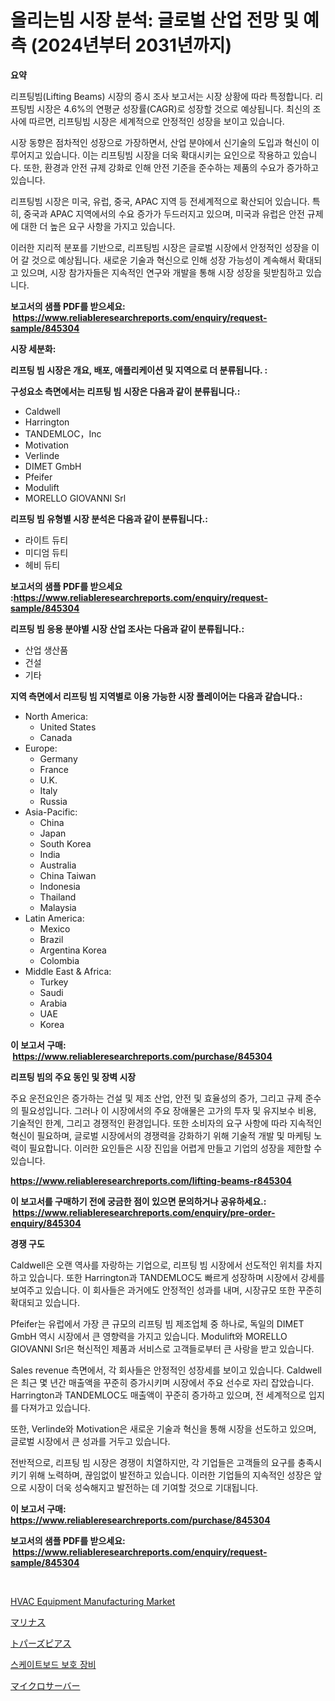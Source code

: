 <p><h1>올리는빔 시장 분석: 글로벌 산업 전망 및 예측 (2024년부터 2031년까지)</h1></p><p><strong>요약</strong></p>
<p><p>리프팅빔(Lifting Beams) 시장의 증시 조사 보고서는 시장 상황에 따라 특정합니다. 리프팅빔 시장은 4.6%의 연평균 성장률(CAGR)로 성장할 것으로 예상됩니다. 최신의 조사에 따르면, 리프팅빔 시장은 세계적으로 안정적인 성장을 보이고 있습니다.</p><p>시장 동향은 점차적인 성장으로 가장하면서, 산업 분야에서 신기술의 도입과 혁신이 이루어지고 있습니다. 이는 리프팅빔 시장을 더욱 확대시키는 요인으로 작용하고 있습니다. 또한, 환경과 안전 규제 강화로 인해 안전 기준을 준수하는 제품의 수요가 증가하고 있습니다.</p><p>리프팅빔 시장은 미국, 유럽, 중국, APAC 지역 등 전세계적으로 확산되어 있습니다. 특히, 중국과 APAC 지역에서의 수요 증가가 두드러지고 있으며, 미국과 유럽은 안전 규제에 대한 더 높은 요구 사항을 가지고 있습니다.</p><p>이러한 지리적 분포를 기반으로, 리프팅빔 시장은 글로벌 시장에서 안정적인 성장을 이어 갈 것으로 예상됩니다. 새로운 기술과 혁신으로 인해 성장 가능성이 계속해서 확대되고 있으며, 시장 참가자들은 지속적인 연구와 개발을 통해 시장 성장을 뒷받침하고 있습니다.</p></p>
<p><strong>보고서의 샘플 PDF를 받으세요: &nbsp;<a href="https://www.reliableresearchreports.com/enquiry/request-sample/845304">https://www.reliableresearchreports.com/enquiry/request-sample/845304</a></strong></p>
<p><strong>시장 세분화:</strong></p>
<p><strong> 리프팅 빔 시장은 개요, 배포, 애플리케이션 및 지역으로 더 분류됩니다. :</strong></p>
<p><strong>구성요소 측면에서는 리프팅 빔 시장은 다음과 같이 분류됩니다.:</strong></p>
<p><ul><li>Caldwell</li><li>Harrington</li><li>TANDEMLOC，Inc</li><li>Motivation</li><li>Verlinde</li><li>DIMET GmbH</li><li>Pfeifer</li><li>Modulift</li><li>MORELLO GIOVANNI Srl</li></ul></p>
<p><strong> 리프팅 빔 유형별 시장 분석은 다음과 같이 분류됩니다.:</strong></p>
<p><ul><li>라이트 듀티</li><li>미디엄 듀티</li><li>헤비 듀티</li></ul></p>
<p><strong>보고서의 샘플 PDF를 받으세요 :<a href="https://www.reliableresearchreports.com/enquiry/request-sample/845304">https://www.reliableresearchreports.com/enquiry/request-sample/845304</a></strong></p>
<p><strong> 리프팅 빔 응용 분야별 시장 산업 조사는 다음과 같이 분류됩니다.:</strong></p>
<p><ul><li>산업 생산품</li><li>건설</li><li>기타</li></ul></p>
<p><strong>지역 측면에서 리프팅 빔 지역별로 이용 가능한 시장 플레이어는 다음과 같습니다.:</strong></p>
<p><ul>
    <li>
        North America:
        <ul>
            <li>United States</li>
            <li>Canada</li>
        </ul>
    </li>
    <li>
        Europe:
        <ul>
            <li>Germany</li>
            <li>France</li>
            <li>U.K.</li>
            <li>Italy</li>
            <li>Russia</li>
        </ul>
    </li>
    <li>
        Asia-Pacific:
        <ul>
            <li>China</li>
            <li>Japan</li>
            <li>South Korea</li>
            <li>India</li>
            <li>Australia</li>
            <li>China Taiwan</li>
            <li>Indonesia</li>
            <li>Thailand</li>
            <li>Malaysia</li>
        </ul>
    </li>
    <li>
        Latin America:
        <ul>
            <li>Mexico</li>
            <li>Brazil</li>
            <li>Argentina Korea</li>
            <li>Colombia</li>
        </ul>
    </li>
    <li>
        Middle East & Africa:
        <ul>
            <li>Turkey</li>
            <li>Saudi</li>
            <li>Arabia</li>
            <li>UAE</li>
            <li>Korea</li>
        </ul>
    </li>
    </ul></p>
<p><strong>이 보고서 구매: &nbsp;<a href="https://www.reliableresearchreports.com/purchase/845304">https://www.reliableresearchreports.com/purchase/845304</a></strong></p>
<p><strong>리프팅 빔의 주요 동인 및 장벽 시장</strong></p>
<p><p>주요 운전요인은 증가하는 건설 및 제조 산업, 안전 및 효율성의 증가, 그리고 규제 준수의 필요성입니다. 그러나 이 시장에서의 주요 장애물은 고가의 투자 및 유지보수 비용, 기술적인 한계, 그리고 경쟁적인 환경입니다. 또한 소비자의 요구 사항에 따라 지속적인 혁신이 필요하며, 글로벌 시장에서의 경쟁력을 강화하기 위해 기술적 개발 및 마케팅 노력이 필요합니다. 이러한 요인들은 시장 진입을 어렵게 만들고 기업의 성장을 제한할 수 있습니다.</p></p>
<p><strong><a href="https://www.reliableresearchreports.com/lifting-beams-r845304">https://www.reliableresearchreports.com/lifting-beams-r845304</a></strong></p>
<p><strong>이 보고서를 구매하기 전에 궁금한 점이 있으면 문의하거나 공유하세요.: &nbsp;<a href="https://www.reliableresearchreports.com/enquiry/pre-order-enquiry/845304">https://www.reliableresearchreports.com/enquiry/pre-order-enquiry/845304</a></strong></p>
<p><strong>경쟁 구도</strong></p>
<p><p>Caldwell은 오랜 역사를 자랑하는 기업으로, 리프팅 빔 시장에서 선도적인 위치를 차지하고 있습니다. 또한 Harrington과 TANDEMLOC도 빠르게 성장하며 시장에서 강세를 보여주고 있습니다. 이 회사들은 과거에도 안정적인 성과를 내며, 시장규모 또한 꾸준히 확대되고 있습니다.</p><p>Pfeifer는 유럽에서 가장 큰 규모의 리프팅 빔 제조업체 중 하나로, 독일의 DIMET GmbH 역시 시장에서 큰 영향력을 가지고 있습니다. Modulift와 MORELLO GIOVANNI Srl은 혁신적인 제품과 서비스로 고객들로부터 큰 사랑을 받고 있습니다.</p><p>Sales revenue 측면에서, 각 회사들은 안정적인 성장세를 보이고 있습니다. Caldwell은 최근 몇 년간 매출액을 꾸준히 증가시키며 시장에서 주요 선수로 자리 잡았습니다. Harrington과 TANDEMLOC도 매출액이 꾸준히 증가하고 있으며, 전 세계적으로 입지를 다져가고 있습니다.</p><p>또한, Verlinde와 Motivation은 새로운 기술과 혁신을 통해 시장을 선도하고 있으며, 글로벌 시장에서 큰 성과를 거두고 있습니다.</p><p>전반적으로, 리프팅 빔 시장은 경쟁이 치열하지만, 각 기업들은 고객들의 요구를 충족시키기 위해 노력하며, 끊임없이 발전하고 있습니다. 이러한 기업들의 지속적인 성장은 앞으로 시장이 더욱 성숙해지고 발전하는 데 기여할 것으로 기대됩니다.</p></p>
<p><strong>이 보고서 구매: &nbsp; <a href="https://www.reliableresearchreports.com/purchase/845304">https://www.reliableresearchreports.com/purchase/845304</a></strong></p>
<p><strong>보고서의 샘플 PDF를 받으세요: &nbsp;<a href="https://www.reliableresearchreports.com/enquiry/request-sample/845304">https://www.reliableresearchreports.com/enquiry/request-sample/845304</a></strong><strong></strong></p>
<p>&nbsp;</p>
<p><p><a href="https://github.com/Sinjinluong3e0awx2m195k76/Market-Research-Report-List-2/blob/main/hvac-equipment-manufacturing-market.md">HVAC Equipment Manufacturing Market</a></p><p><a href="https://medium.com/@nicolasrown5/%E3%83%9E%E3%83%AA%E3%83%BC%E3%83%8A%E3%81%AE%E5%B8%82%E5%A0%B4%E8%AA%BF%E6%9F%BB%E3%83%AC%E3%83%9D%E3%83%BC%E3%83%88-%E3%81%9D%E3%81%AE%E6%AD%B4%E5%8F%B2%E3%81%A82024%E5%B9%B4%E3%81%8B%E3%82%892031%E5%B9%B4%E3%81%BE%E3%81%A7%E3%81%AE%E4%BA%88%E6%B8%AC-d812d418e16e">マリナス</a></p><p><a href="https://github.com/ReganWisoky2023/Market-Research-Report-List-1/blob/main/774584420602.md">トパーズピアス</a></p><p><a href="https://medium.com/@conormarvin1936/%EC%8A%A4%EC%BC%80%EC%9D%B4%ED%8A%B8%EB%B3%B4%EB%93%9C-%EB%B3%B4%ED%98%B8%EC%9E%A5%EB%B9%84-%EC%8B%9C%EC%9E%A5-%EC%A0%84%EB%A7%9D-%EC%82%B0%EC%97%85-%EA%B0%9C%EC%9A%94-%EB%B0%8F-%EC%98%88%EC%B8%A1-2024%EB%85%84%EB%B6%80%ED%84%B0-2031%EB%85%84%EA%B9%8C%EC%A7%80-2bf8cecc981f">스케이트보드 보호 장비</a></p><p><a href="https://medium.com/@s.guest01/%E3%83%9E%E3%82%A4%E3%82%AF%E3%83%AD%E3%82%B5%E3%83%BC%E3%83%90%E5%B8%82%E5%A0%B4-%E5%B8%82%E5%A0%B4cagr-%E5%B8%82%E5%A0%B4%E5%8B%95%E5%90%91-%E3%81%8A%E3%82%88%E3%81%B3%E6%88%90%E9%95%B7%E6%88%A6%E7%95%A5%E3%81%AB%E9%96%A2%E3%81%99%E3%82%8B%E6%83%85%E5%A0%B1-4cd25b120c45">マイクロサーバー</a></p></p>